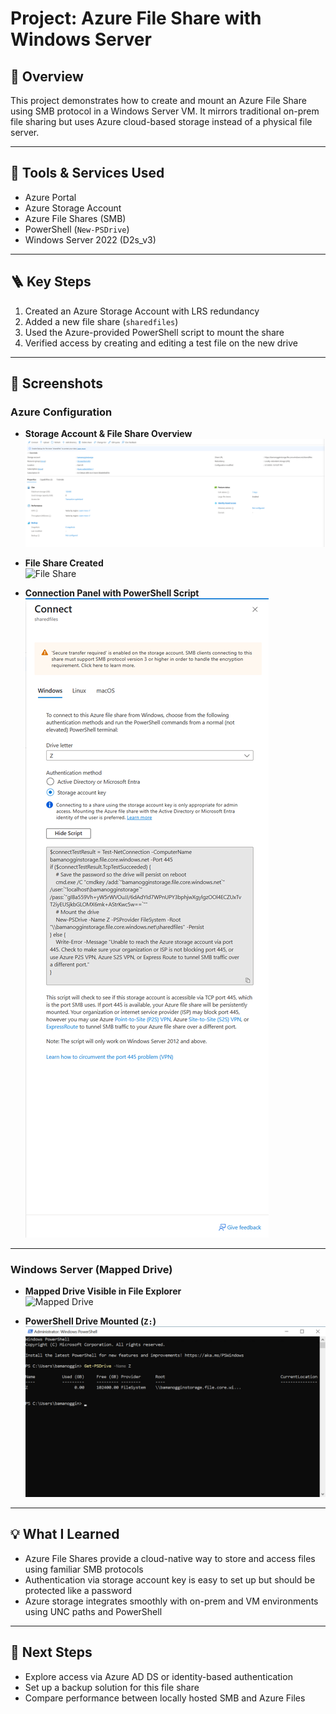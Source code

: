 # Project: Azure File Share with Windows Server

## 🧭 Overview

This project demonstrates how to create and mount an Azure File Share using SMB protocol in a Windows Server VM. It mirrors traditional on-prem file sharing but uses Azure cloud-based storage instead of a physical file server.

---

## 🔧 Tools & Services Used

- Azure Portal
- Azure Storage Account
- Azure File Shares (SMB)
- PowerShell (`New-PSDrive`)
- Windows Server 2022 (D2s_v3)

---

## 🪜 Key Steps

1. Created an Azure Storage Account with LRS redundancy
2. Added a new file share (`sharedfiles`)
3. Used the Azure-provided PowerShell script to mount the share
4. Verified access by creating and editing a test file on the new drive

---

## 📸 Screenshots

### Azure Configuration

- **Storage Account & File Share Overview**  
  ![Storage Account](./screenshots/storage-account-and-file-share.png)

- **File Share Created**  
  ![File Share](./screenshots/file-share-created.png)

- **Connection Panel with PowerShell Script**  
  ![Connect Blade](./screenshots/connect-panel.png)

---

### Windows Server (Mapped Drive)

- **Mapped Drive Visible in File Explorer**  
  ![Mapped Drive](./screenshots/shred-drive-visible.png)

- **PowerShell Drive Mounted (`Z:`)**  
  ![PSDrive](./screenshots/psdrive-mounted.png)

---

## 💡 What I Learned

- Azure File Shares provide a cloud-native way to store and access files using familiar SMB protocols
- Authentication via storage account key is easy to set up but should be protected like a password
- Azure storage integrates smoothly with on-prem and VM environments using UNC paths and PowerShell

---

## 🚀 Next Steps

- Explore access via Azure AD DS or identity-based authentication
- Set up a backup solution for this file share
- Compare performance between locally hosted SMB and Azure Files


